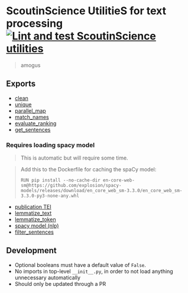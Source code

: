 # **S**coutinScience **U**tilitie**S** for text processing [![Lint and test ScoutinScience utilities](https://github.com/ScoutinScience/platform/actions/workflows/sus-general.yaml/badge.svg)](https://github.com/ScoutinScience/platform/actions/workflows/sus-general.yaml)

> amogus

## Exports

- [clean](src/sus/clean.py)
- [unique](src/sus/unique.py)
- [parallel_map](src/sus/parallel_map.py)
- [match_names](src/sus/match_names/match_names.py)
- [evaluate_ranking](src/sus/evaluate_ranking/evaluate_ranking.py)
- [get_sentences](src/sus/get_sentences.py)

### Requires loading spacy model

> This is automatic but will require some time.

> Add this to the Dockerfile for caching the spaCy model:
>
> ```docker
> RUN pip install --no-cache-dir en-core-web-sm@https://github.com/explosion/spacy-models/releases/download/en_core_web_sm-3.3.0/en_core_web_sm-3.3.0-py3-none-any.whl
> ```

- [publication TEI](src/sus/publication_tei/publication_tei.py)
- [lemmatize_text](src/sus/lemmatize_text.py)
- [lemmatize_token](src/sus/lemmatize_token.py)
- [spacy model (nlp)](src/sus/nlp.py)
- [filter_sentences](src/sus/matcher/filter_sentences.py)

## Development

- Optional booleans must have a default value of `False`.
- No imports in top-level `__init__.py`, in order to not load anything unnecessary automatically
- Should only be updated through a PR
